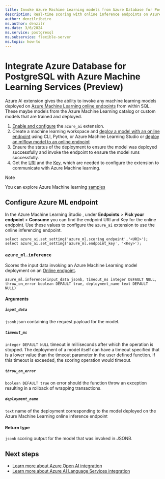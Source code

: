 ```yaml
---
title: Invoke Azure Machine Learning models from Azure Database for PostgreSQL
description: Real-time scoring with online inference endpoints on Azure Machine Learning from Azure Database for PostgreSQL.
author: denzilribeiro
ms.author: denzilr
ms.date: 3/6/2024
ms.service: postgresql
ms.subservice: flexible-server
ms.topic: how-to
---
```


# Integrate Azure Database for PostgreSQL with Azure Machine Learning Services (Preview)

Azure AI extension gives the ability to invoke any machine learning models deployed on  [Azure Machine Learning online endpoints](../../machine-learning/concept-endpoints-online.md) from within SQL. These maybe models from the Azure Machine Learning catalog or custom models that are trained and deployed.

1. [Enable and configure](generative-ai-azure-overview.md#enable-the-azure_ai-extension) the `azure_ai` extension.
1. Create a machine learning workspace and [deploy a model with an online endpoint](../../machine-learning/how-to-deploy-online-endpoints.md) using CLI, Python, or Azure Machine Learning Studio or [deploy an mlflow model to an online endpoint](../../machine-learning/how-to-deploy-mlflow-models-online-endpoints.md)
1. Ensure the status of the deployment to ensure the model was deployed successfully and invoke the endpoint to ensure the model runs successfully.
1. Get the [URI](../../machine-learning/how-to-authenticate-online-endpoint.md#get-the-scoring-uri-for-the-endpoint) and the  [Key](../../machine-learning/how-to-authenticate-online-endpoint.md#get-the-key-or-token-for-data-plane-operations), which are needed to configure the extension to communicate with Azure Machine learning.

> [!NOTE]
> You can explore Azure Machine learning [samples](https://github.com/Azure/azureml-examples)


## Configure Azure ML endpoint 
In the Azure Machine Learning Studio , under **Endpoints** > **Pick your endpoint** > **Consume** you can find the endpoint URI and Key for the online endpoint. Use these values to configure the `azure_ai` extension to use the online inferencing endpoint.

```postgresql
select azure_ai.set_setting('azure_ml.scoring_endpoint','<URI>'); 
select azure_ai.set_setting('azure_ml.endpoint_key', '<Key>'); 
```

### `azure_ml.inference`
Scores the input data invoking an Azure Machine Learning model deployment on an [Online endpoint](../../machine-learning/how-to-authenticate-online-endpoint.md).

```postgresql
azure_ml.inference(input_data jsonb, timeout_ms integer DEFAULT NULL, throw_on_error boolean DEFAULT true, deployment_name text DEFAULT NULL)
```

#### Arguments
##### `input_data`
`jsonb` json containing the request payload for the model.

##### `timeout_ms`
`integer DEFAULT NULL` timeout in milliseconds after which the operation is stopped. The deployment of a model itself can have a timeout specified that is a lower value than the timeout parameter in the user defined function. If this timeout is exceeded,  the scoring operation would timeout.

##### `throw_on_error`
`boolean DEFAULT true` on error should the function throw an exception resulting in a rollback of wrapping transactions.

##### `deployment_name`
`text` name of the deployment corresponding to the model deployed on the Azure Machine Learning online inference endpoint

#### Return type
`jsonb` scoring output for the model that was invoked in JSONB.


## Next steps
- [Learn more about Azure Open AI integration](./generative-ai-azure-openai.md)
- [Learn more about Azure AI Language Services integration](./generative-ai-azure-cognitive.md)
